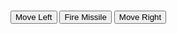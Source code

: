
<!DOCTYPE html>
<html>
<head>
    <meta charset="UTF-8">
        <title>Spaceship game</title>
        <Link rel="stylesheet" href="css/style.css"
</head>
<body>
<div class="container"> 
    <canvas width="700" height="600" id="escenarioNave"></canvas>
    <h3 class="barra"></h3>
    <div>
        <button class = "boton" id="left_btn">Move Left</button>
        <button class = "boton" id="fire_btn">Fire Missile</button>
        <button class = "boton" id="right_btn">Move Right</button>
    </div>
</div>
   <script type="text/javascript" src="juegoNave.js"></script> 
</body>
</html>
